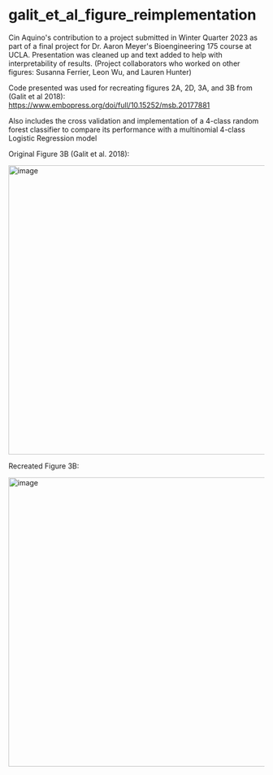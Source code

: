 # galit_et_al_figure_reimplementation
Cin Aquino's contribution to a project submitted in Winter Quarter 2023 
as part of a final project for Dr. Aaron Meyer's Bioengineering 175 course at UCLA. 
Presentation was cleaned up and text added to help with interpretability of results.
(Project collaborators who worked on other figures: Susanna Ferrier, Leon Wu, and Lauren Hunter) 

Code presented was used for recreating figures 2A, 2D, 3A,
and 3B from (Galit et al 2018): https://www.embopress.org/doi/full/10.15252/msb.20177881

Also includes the cross validation and implementation of a 4-class
random forest classifier to compare its performance with a multinomial 
4-class Logistic Regression model

Original Figure 3B (Galit et al. 2018):

<img width="569" alt="image" src="https://user-images.githubusercontent.com/97372002/229393433-2f2524df-2178-4fbb-a99c-bd3dbee0c3af.png">

Recreated Figure 3B: 

<img width="569" alt="image" src="https://user-images.githubusercontent.com/97372002/229393346-9c0441f5-545e-4bbf-89d0-3ee6862200be.png">

